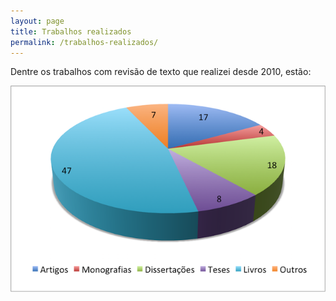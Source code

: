 ```yaml
---
layout: page
title: Trabalhos realizados
permalink: /trabalhos-realizados/
---
```


Dentre os trabalhos com revisão de texto que realizei desde 2010, estão:

![trabalhos realizados](/images/trabalhos-realizados3.png)
